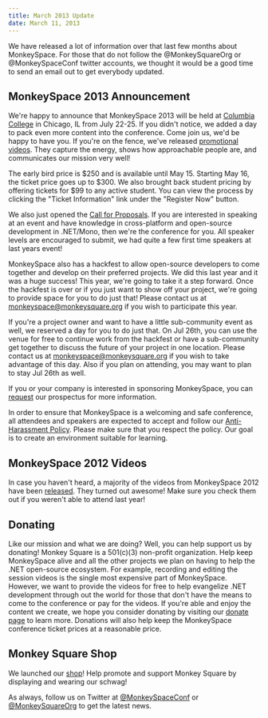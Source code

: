 ```yaml
---
title: March 2013 Update
date: March 11, 2013
---
```


We have released a lot of information over that last few months about MonkeySpace. For those that do not follow the @MonkeySquareOrg or @MonkeySpaceConf twitter accounts, we thought it would be a good time to send an email out to get everybody updated.

## MonkeySpace 2013 Announcement

We're happy to announce that MonkeySpace 2013 will be held at [Columbia College](http://www.colum.edu/) in Chicago, IL from July 22-25. If you didn't notice, we added a day to pack even more content into the conference. Come join us, we'd be happy to have you. If you're on the fence, we've released [promotional videos](http://monkeyspace.org). They capture the energy, shows how approachable people are, and communicates our mission very well!

The early bird price is $250 and is available until May 15. Starting May 16, the ticket price goes up to $300. We also brought back student pricing by offering tickets for $99 to any active student. You can view the process by clicking the "Ticket Information" link under the "Register Now" button.

We also just opened the [Call for Proposals](http://monkeyspace.org/call). If you are interested in speaking at an event and have knowledge in cross-platform and open-source development in .NET/Mono, then we're the conference for you. All speaker levels are encouraged to submit, we had quite a few first time speakers at last years event!

MonkeySpace also has a hackfest to allow open-source developers to come together and develop on their preferred projects. We did this last year and it was a huge success! This year, we're going to take it a step forward. Once the hackfest is over or if you just want to show off your project, we're going to provide space for you to do just that! Please contact us at [monkeyspace@monkeysquare.org](mailto:monkeyspace@monkeysquare.org) if you wish to participate this year.

If you're a project owner and want to have a little sub-community event as well, we reserved a day for you to do just that. On Jul 26th, you can use the venue for free to continue work from the hackfest or have a sub-community get together to discuss the future of your project in one location. Please contact us at [monkeyspace@monkeysquare.org](mailto:monkeyspace@monkeysquare.org) if you wish to take advantage of this day. Also if you plan on attending, you may want to plan to stay Jul 26th as well.

If you or your company is interested in sponsoring MonkeySpace, you can [request](mailto:monkeyspace@monkeysquare.org) our prospectus for more information.

In order to ensure that MonkeySpace is a welcoming and safe conference, all attendees and speakers are expected to accept and follow our [Anti-Harassment Policy](http://monkeyspace.org/policies/). Please make sure that you respect the policy. Our goal is to create an environment suitable for learning.

## MonkeySpace 2012 Videos

In case you haven't heard, a majority of the videos from MonkeySpace 2012 have been [released](https://vimeo.com/album/2142123). They turned out awesome! Make sure you check them out if you weren't able to attend last year!

## Donating

Like our mission and what we are doing? Well, you can help support us by donating! Monkey Square is a 501(c)(3) non-profit organization. Help keep MonkeySpace alive and all the other projects we plan on having to help the .NET open-source ecosystem. For example, recording and editing the session videos is the single most expensive part of MonkeySpace. However, we want to provide the videos for free to help evangelize .NET development through out the world for those that don't have the means to come to the conference or pay for the videos. If you're able and enjoy the content we create, we hope you consider donating by visiting our [donate page](http://monkeysquare.org/dontate) to learn more. Donations will also help keep the MonkeySpace conference ticket prices at a reasonable price.

## Monkey Square Shop

We launched our [shop](http://shop.monkeysquare.org/)! Help promote and support Monkey Square by displaying and wearing our schwag!

As always, follow us on Twitter at [@MonkeySpaceConf](http://twitter.com/MonkeySpaceConf) or [@MonkeySquareOrg](http://twitter.com/MonkeySquareOrg) to get the latest news.